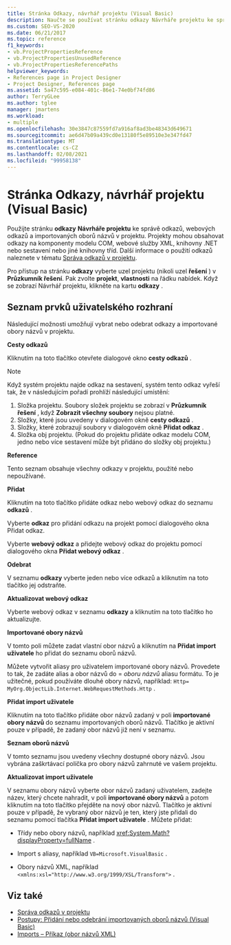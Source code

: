 ```yaml
---
title: Stránka Odkazy, návrhář projektu (Visual Basic)
description: Naučte se používat stránku odkazy Návrháře projektu ke správě odkazů projektu, webových odkazů a importovaných oborů názvů.
ms.custom: SEO-VS-2020
ms.date: 06/21/2017
ms.topic: reference
f1_keywords:
- vb.ProjectPropertiesReference
- vb.ProjectPropertiesUnusedReference
- vb.ProjectPropertiesReferencePaths
helpviewer_keywords:
- References page in Project Designer
- Project Designer, References page
ms.assetid: 5a47c595-e084-401c-86e1-74e0bf74fd86
author: TerryGLee
ms.author: tglee
manager: jmartens
ms.workload:
- multiple
ms.openlocfilehash: 30e3847c87559fd7a916af8ad3be48343d649671
ms.sourcegitcommit: ae6d47b09a439cd0e13180f5e89510e3e347fd47
ms.translationtype: MT
ms.contentlocale: cs-CZ
ms.lasthandoff: 02/08/2021
ms.locfileid: "99958138"
---
```

# <a name="references-page-project-designer-visual-basic"></a>Stránka Odkazy, návrhář projektu (Visual Basic)

Použijte stránku **odkazy** **Návrháře projektu** ke správě odkazů, webových odkazů a importovaných oborů názvů v projektu. Projekty mohou obsahovat odkazy na komponenty modelu COM, webové služby XML, knihovny .NET nebo sestavení nebo jiné knihovny tříd. Další informace o použití odkazů naleznete v tématu [Správa odkazů v projektu](../../ide/managing-references-in-a-project.md).

Pro přístup na stránku **odkazy** vyberte uzel projektu (nikoli uzel **řešení** ) v **Průzkumník řešení**. Pak zvolte **projekt**, **vlastnosti** na řádku nabídek. Když se zobrazí Návrhář projektu, klikněte na kartu **odkazy** .

## <a name="uielement-list"></a>Seznam prvků uživatelského rozhraní

Následující možnosti umožňují vybrat nebo odebrat odkazy a importované obory názvů v projektu.

**Cesty odkazů**

Kliknutím na toto tlačítko otevřete dialogové okno **cesty odkazů** .

> [!NOTE]
> Když systém projektu najde odkaz na sestavení, systém tento odkaz vyřeší tak, že v následujícím pořadí prohlíží následující umístění:
>
> 1. Složka projektu. Soubory složek projektu se zobrazí v **Průzkumník řešení** , když **Zobrazit všechny soubory** nejsou platné.
> 2. Složky, které jsou uvedeny v dialogovém okně **cesty odkazů** .
> 3. Složky, které zobrazují soubory v dialogovém okně **Přidat odkaz** .
> 4. Složka obj projektu. (Pokud do projektu přidáte odkaz modelu COM, jedno nebo více sestavení může být přidáno do složky obj projektu.)

 **Reference**

Tento seznam obsahuje všechny odkazy v projektu, použité nebo nepoužívané.

 **Přidat**

Kliknutím na toto tlačítko přidáte odkaz nebo webový odkaz do seznamu **odkazů** .

Vyberte **odkaz** pro přidání odkazu na projekt pomocí dialogového okna Přidat odkaz.

Vyberte **webový odkaz** a přidejte webový odkaz do projektu pomocí dialogového okna **Přidat webový odkaz** .

 **Odebrat**

V seznamu **odkazy** vyberte jeden nebo více odkazů a kliknutím na toto tlačítko jej odstraňte.

 **Aktualizovat webový odkaz**

Vyberte webový odkaz v seznamu **odkazy** a kliknutím na toto tlačítko ho aktualizujte.

 **Importované obory názvů**

V tomto poli můžete zadat vlastní obor názvů a kliknutím na **Přidat import uživatele** ho přidat do seznamu oborů názvů.

Můžete vytvořit aliasy pro uživatelem importované obory názvů. Provedete to tak, že zadáte alias a obor názvů do = *oboru názvů* aliasu formátu. To je užitečné, pokud používáte dlouhé obory názvů, například: `Http= MyOrg.ObjectLib.Internet.WebRequestMethods.Http` .

 **Přidat import uživatele**

Kliknutím na toto tlačítko přidáte obor názvů zadaný v poli **importované obory názvů** do seznamu importovaných oborů názvů. Tlačítko je aktivní pouze v případě, že zadaný obor názvů již není v seznamu.

 **Seznam oborů názvů**

V tomto seznamu jsou uvedeny všechny dostupné obory názvů. Jsou vybrána zaškrtávací políčka pro obory názvů zahrnuté ve vašem projektu.

 **Aktualizovat import uživatele**

V seznamu obory názvů vyberte obor názvů zadaný uživatelem, zadejte název, který chcete nahradit, v poli **importované obory názvů** a potom kliknutím na toto tlačítko přejděte na nový obor názvů. Tlačítko je aktivní pouze v případě, že vybraný obor názvů je ten, který jste přidali do seznamu pomocí tlačítka **Přidat import uživatele** . Můžete přidat:

- Třídy nebo obory názvů, například <xref:System.Math?displayProperty=fullName> .

- Import s aliasy, například `VB=Microsoft.VisualBasic` .

- Obory názvů XML, například `<xmlns:xsl="http://www.w3.org/1999/XSL/Transform">` .

## <a name="see-also"></a>Viz také

- [Správa odkazů v projektu](../../ide/managing-references-in-a-project.md)
- [Postupy: Přidání nebo odebrání importovaných oborů názvů (Visual Basic)](../../ide/how-to-add-or-remove-imported-namespaces-visual-basic.md)
- [Imports – Příkaz (obor názvů XML)](/dotnet/visual-basic/language-reference/statements/imports-statement-xml-namespace)
